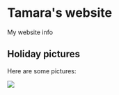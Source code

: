 # Tamara's website

My website info

## Holiday pictures

Here are some pictures:

![](https://media.istockphoto.com/id/1765301428/photo/athletic-man-climbs-a-rock-with-rope-and-carabiners-lead-climbing.jpg?s=1024x1024&w=is&k=20&c=V93_gSKPuutxSEs02NVRDL8Cyx86b-VIh9HB56qgeiM=)

